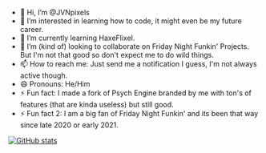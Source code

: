 - 👋 Hi, I’m @JVNpixels
- 👀 I’m interested in learning how to code, it might even be my future career.
- 🌱 I’m currently learning HaxeFlixel.
- 💞️ I’m (kind of) looking to collaborate on Friday Night Funkin' Projects. But I'm not that good so don't expect me to do wild things.
- 📫 How to reach me: Just send me a notification I guess, I'm not always active though.
- 😄 Pronouns: He/Him
- ⚡ Fun fact: I made a fork of Psych Engine branded by me with ton's of features (that are kinda useless) but still good.
- ⚡ Fun fact 2: I am a big fan of Friday Night Funkin' and its been that way since late 2020 or early 2021.

[![GitHub stats](https://github-readme-stats.vercel.app/api?username=JVNpixelzzkaiaias&theme=prussian)](https://github.com/anuraghazra/github-readme-stats)
<!---
JVNpixels/JVNpixels is a ✨ special ✨ repository because its `README.md` (this file) appears on your GitHub profile.
You can click the Preview link to take a look at your changes.
--->
